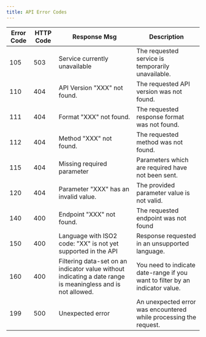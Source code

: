 ```yaml
---
title: API Error Codes
---
```


Error Code | HTTP Code | Response Msg                          | Description
---------- | --------- | ------------                          | -----------
105        | 503       | Service currently unavailable         | The requested service is temporarily unavailable.
110        | 404       | API Version "XXX" not found.          | The requested API version was not found.
111        | 404       | Format "XXX" not found.               | The requested response format was not found.
112        | 404       | Method "XXX" not found.               | The requested method was not found.
115        | 404       | Missing required parameter            | Parameters which are required have not been sent.
120        | 404       | Parameter "XXX" has an invalid value. | The provided parameter value is not valid.
140        | 400       | Endpoint "XXX" not found.             | The requested endpoint was not found
150        | 400       | Language with ISO2 code: "XX" is not yet supported in the API | Response requested in an unsupported language.
160        | 400       | Filtering data-set on an indicator value without indicating a date range is meaningless and is not allowed. | You need to indicate date-range if you want to filter by an indicator value.
199        | 500       | Unexpected error                      | An unexpected error was encountered while processing the request.

